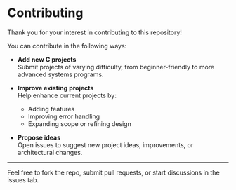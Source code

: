 # Contributing

Thank you for your interest in contributing to this repository!

You can contribute in the following ways:

- **Add new C projects**  
  Submit projects of varying difficulty, from beginner-friendly to more advanced systems programs.

- **Improve existing projects**  
  Help enhance current projects by:
  - Adding features
  - Improving error handling
  - Expanding scope or refining design

- **Propose ideas**  
  Open issues to suggest new project ideas, improvements, or architectural changes.

---

Feel free to fork the repo, submit pull requests, or start discussions in the issues tab.  


